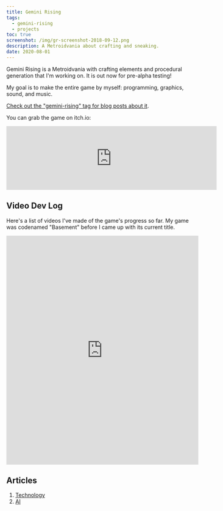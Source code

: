 ```yaml
---
title: Gemini Rising
tags:
  - gemini-rising
  - projects
toc: true
screenshot: /img/gr-screenshot-2018-09-12.png
description: A Metroidvania about crafting and sneaking.
date: 2020-08-01
---
```


<script lang="typescript">
  import GameScreenshot from '$lib/components/gameScreenshot.svelte';
</script>

<GameScreenshot imageUrl={screenshot} caption="The player trying to figure out how to sneak by the
Sentry undetected." alt="2d pixel art of a blue figure standing on a metal platform while a small
red robot flies underneath, scanning for intruders." />

Gemini Rising is a Metroidvania with crafting elements and procedural generation that I'm working on. It is out now for pre-alpha testing!

My goal is to make the entire game by myself: programming, graphics, sound, and music.

[Check out the "gemini-rising" tag for blog posts about it](/tags/gemini-rising).

You can grab the game on itch.io:

<iframe frameborder="0" src="https://itch.io/embed/393809" width="552" height="167"><a href="https://drhayes.itch.io/gemini-rising">Gemini Rising by drhayes</a></iframe>

## Video Dev Log

Here's a list of videos I've made of the game's progress so far. My game was codenamed "Basement" before I came up with its current title.

<iframe style="position:static;width:100%;height:600px" src="https://www.youtube.com/embed/videoseries?list=PLQuDSztE3xlPBszv48dtN3TFsKUP9s_mO" frameborder="0" allow="accelerometer; autoplay; encrypted-media; gyroscope; picture-in-picture" allowfullscreen></iframe>

## Articles

1. [Technology](/games/gemini-rising/technology)
2. [AI](/games/gemini-rising/ai)
